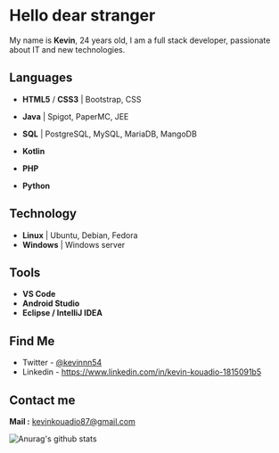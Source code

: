 # Hello dear stranger
 
My name is **Kevin**, 24 years old, I am a full stack developer, passionate about IT and new technologies.

## Languages
- **HTML5** / **CSS3** | Bootstrap, CSS
- **Java** | Spigot, PaperMC, JEE

- **SQL** | PostgreSQL, MySQL, MariaDB, MangoDB

- **Kotlin**

- **PHP**

- **Python** 

## Technology
- **Linux** | Ubuntu, Debian, Fedora
- **Windows** | Windows server

## Tools
- **VS Code**
- **Android Studio**
- **Eclipse / IntelliJ IDEA**

## Find Me

 - Twitter - [@kevinnn54](https://twitter.com/kevinn54)
 - Linkedin - https://www.linkedin.com/in/kevin-kouadio-1815091b5

## Contact me
**Mail :** kevinkouadio87@gmail.com

![Anurag's github stats](https://github-readme-stats.vercel.app/api?username=Stalkerkevi)

